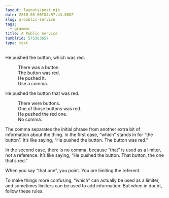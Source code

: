 ```yaml
---
layout: layouts/post.njk
date: 2010-05-06T04:57:43.000Z
slug: a-public-service
tags:
  - grammar
title: A Public Service
tumblrid: 575363657
type: text
---
```

<dl><dt>He pushed the button, which was red.</dt>
<dd><p>There was a button.<br/>
The button was red. <br/>
He pushed it. <br/>
Use a comma.</p>
</dd>
<dt>He pushed the button that was red.</dt>
<dd>
<p>There were buttons. <br/>
One of those buttons was red. <br/>
He pushed the red one. <br/>
No comma.</p>
</dd>
</dl><p>The comma separates the initial phrase from another extra bit of information about the thing.  In the first case, &ldquo;which&rdquo; stands in for &ldquo;the button&rdquo;.  It&rsquo;s like saying, &ldquo;He pushed the button.  The button was red.&rdquo;</p>

<p>In the second case, there is no comma, because &ldquo;that&rdquo; is used as a limiter, not a reference.  It&rsquo;s like saying, &ldquo;He pushed the button.  That button, the one that&rsquo;s red.&rdquo;</p>

<p>When you say &ldquo;that one&rdquo;, you point.  You are limiting the referent.</p>

<p>To make things more confusing, &ldquo;which&rdquo; can actually be used as a limiter, and sometimes limiters can be used to add information.  But when in doubt, follow these rules.</p>
